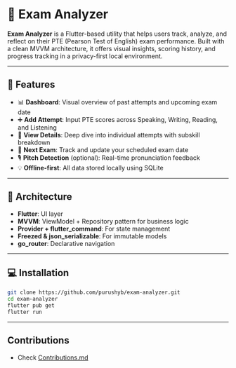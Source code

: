 # 📘 Exam Analyzer

**Exam Analyzer** is a Flutter-based utility that helps users track, analyze, and reflect on their PTE (Pearson Test of English) exam performance. Built with a clean MVVM architecture, it offers visual insights, scoring history, and progress tracking in a privacy-first local environment.

---

## 🚀 Features

- 📊 **Dashboard**: Visual overview of past attempts and upcoming exam date  
- ➕ **Add Attempt**: Input PTE scores across Speaking, Writing, Reading, and Listening  
- 📁 **View Details**: Deep dive into individual attempts with subskill breakdown  
- 📅 **Next Exam**: Track and update your scheduled exam date  
- 🎙️ **Pitch Detection** (optional): Real-time pronunciation feedback  
- 💡 **Offline-first**: All data stored locally using SQLite  

---

## 🧱 Architecture

- **Flutter**: UI layer  
- **MVVM**: ViewModel + Repository pattern for business logic  
- **Provider + flutter_command**: For state management  
- **Freezed & json_serializable**: For immutable models  
- **go_router**: Declarative navigation  

---

## 💻 Installation

```bash
git clone https://github.com/purushyb/exam-analyzer.git
cd exam-analyzer
flutter pub get
flutter run
````
---
## Contributions
- Check [Contributions.md](.github/CONTRIBUTING.md)